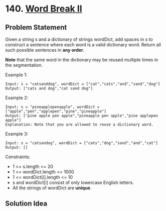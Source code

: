 # 140. [Word Break II](https://leetcode.com/problems/word-break-ii)

## Problem Statement
Given a string s and a dictionary of strings wordDict, add spaces in s to construct a sentence where each word is a valid dictionary word. Return all such possible sentences in **any order**.

**Note** that the same word in the dictionary may be reused multiple times in the segmentation.

Example 1:
```
Input: s = "catsanddog", wordDict = ["cat","cats","and","sand","dog"]
Output: ["cats and dog","cat sand dog"]
```
Example 2:
```
Input: s = "pineapplepenapple", wordDict = ["apple","pen","applepen","pine","pineapple"]
Output: ["pine apple pen apple","pineapple pen apple","pine applepen apple"]
Explanation: Note that you are allowed to reuse a dictionary word.
```
Example 3:
```
Input: s = "catsandog", wordDict = ["cats","dog","sand","and","cat"]
Output: []
```

Constraints:
* 1 <= s.length <= 20
* 1 <= wordDict.length <= 1000
* 1 <= wordDict[i].length <= 10
* s and wordDict[i] consist of only lowercase English letters.
* All the strings of wordDict are **unique**.

## Solution Idea

